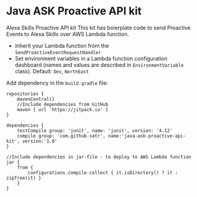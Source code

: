 # Java ASK Proactive API kit
Alexa Skills Proactive API kit
This kit has boierplate code to send Proactive Events to Alexa Skills over AWS Lambda function.
* Inherit your Lambda function from the `SendProactiveEventRequestHandler`
* Set environment variables in a Lambda function configuration dashboard (names and values are described in `EnvironmentVariable` class). Default: `Dev`, `NorthEast`

Add dependency in the `build.gradle` file:
```
repositories {
    mavenCentral()
    //Include dependencies from GitHub
    maven { url 'https://jitpack.io' }
}

dependencies {
    testCompile group: 'junit', name: 'junit', version: '4.12'
    compile group: 'com.github.satr', name:'java-ask-proactive-api-kit', version:'1.0'
}

//Include dependencies in jar-file - to deploy to AWS Lambda function
jar {
    from {
        configurations.compile.collect { it.isDirectory() ? it : zipTree(it) }
    }
}
```
